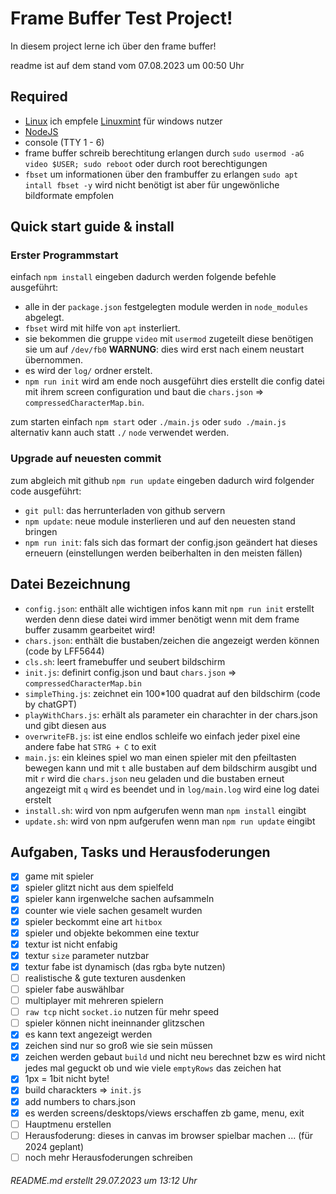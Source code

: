 # Frame Buffer Test Project!

In diesem project lerne ich über den frame buffer!

readme ist auf dem stand vom 07.08.2023 um 00:50 Uhr

## Required
- [Linux](https://google.com/search?q=Linux%20download) ich empfele [Linuxmint](https://linuxmint.com/download.php) für windows nutzer
- [NodeJS](https://nodejs.org/de/download)
- console (TTY 1 - 6)
- frame buffer schreib berechtitung erlangen durch `sudo usermod -aG video $USER; sudo reboot` oder durch root berechtigungen
- `fbset` um informationen über den frambuffer zu erlangen `sudo apt intall fbset -y` wird nicht benötigt ist aber für ungewönliche bildformate empfolen

## Quick start guide & install
### Erster Programmstart
einfach `npm install` eingeben dadurch werden folgende befehle ausgeführt:
- alle in der `package.json` festgelegten module werden in `node_modules` abgelegt.
- `fbset` wird mit hilfe von `apt` insterliert.
- sie bekommen die gruppe `video` mit `usermod` zugeteilt diese benötigen sie um auf `/dev/fb0` **WARNUNG**: dies wird erst nach einem neustart übernommen.
- es wird der `log/` ordner erstelt.
- `npm run init` wird am ende noch ausgeführt dies erstellt die config datei mit ihrem screen configuration und baut die `chars.json` => `compressedCharacterMap.bin`.

zum starten einfach `npm start` oder `./main.js` oder `sudo ./main.js` alternativ kann auch statt `./` `node` verwendet werden.

### Upgrade auf neuesten commit
zum abgleich mit github `npm run update` eingeben dadurch wird folgender code ausgeführt:
- `git pull`: das herrunterladen von github servern
- `npm update`: neue module insterlieren und auf den neuesten stand bringen
- `npm run init`: fals sich das formart der config.json geändert hat dieses erneuern (einstellungen werden beiberhalten in den meisten fällen)

## Datei Bezeichnung
- `config.json`: enthält alle wichtigen infos kann mit `npm run init` erstellt werden denn diese datei wird immer benötigt wenn mit dem frame buffer zusamm gearbeitet wird!
- `chars.json`: enthält die bustaben/zeichen die angezeigt werden können (code by LFF5644)
- `cls.sh`: leert framebuffer und seubert bildschirm
- `init.js`: definirt config.json und baut `chars.json` => `compressedCharacterMap.bin`
- `simpleThing.js`: zeichnet ein 100*100 quadrat auf den bildschirm (code by chatGPT)
- `playWithChars.js`: erhält als parameter ein charachter in der chars.json und gibt diesen aus
- `overwriteFB.js`: ist eine endlos schleife wo einfach jeder pixel eine andere fabe hat `STRG + C` to exit
- `main.js`: ein kleines spiel wo man einen spieler mit den pfeiltasten bewegen kann und mit `t` alle bustaben auf dem bildschirm ausgibt und mit `r` wird die `chars.json` neu geladen und die bustaben erneut angezeigt mit `q` wird es beendet und in `log/main.log` wird eine log datei erstelt
- `install.sh`: wird von npm aufgerufen wenn man `npm install` eingibt
- `update.sh`: wird von npm aufgerufen wenn man `npm run update` eingibt

## Aufgaben, Tasks und Herausfoderungen
- [x] game mit spieler
- [x] spieler glitzt nicht aus dem spielfeld
- [x] spieler kann irgenwelche sachen aufsammeln
- [x] counter wie viele sachen gesamelt wurden
- [x] spieler beckommt eine art `hitbox`
- [x] spieler und objekte bekommen eine textur
- [x] textur ist nicht enfabig
- [x] textur `size` parameter nutzbar
- [x] textur fabe ist dynamisch (das rgb`a` byte nutzen)
- [ ] realistische & gute texturen ausdenken
- [ ] spieler fabe auswählbar
- [ ] multiplayer mit mehreren spielern
- [ ] `raw tcp` nicht `socket.io` nutzen für mehr speed
- [ ] spieler können nicht ineinnander glitzschen
- [x] es kann text angezeigt werden
- [x] zeichen sind nur so groß wie sie sein müssen
- [x] zeichen werden gebaut `build` und nicht neu berechnet bzw es wird nicht jedes mal geguckt ob und wie viele `emptyRows` das zeichen hat
- [x] 1px = 1bit nicht byte!
- [x] build charackters => `init.js`
- [x] add numbers to chars.json
- [x] es werden screens/desktops/views erschaffen zb game, menu, exit
- [ ] Hauptmenu erstellen
- [ ] Herausfoderung: dieses in canvas im browser spielbar machen ... (für 2024 geplant)
- [ ] noch mehr Herausfoderungen schreiben 

###### README.md erstellt 29.07.2023 um 13:12 Uhr
